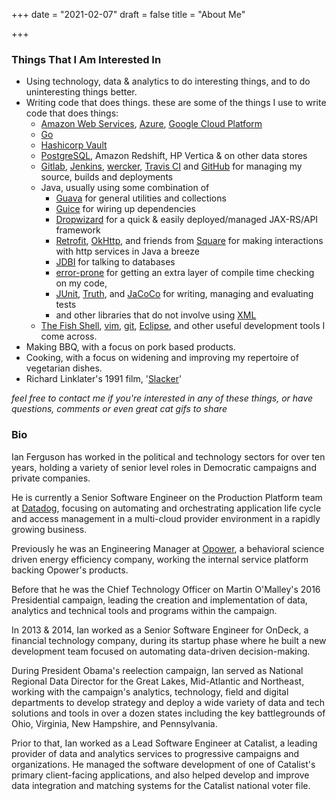 +++
date = "2021-02-07"
draft = false
title = "About Me"

+++

### Things That I Am Interested In

* Using technology, data & analytics to do interesting things, and to do uninteresting things better.
* Writing code that does things. these are some of the things I use to write code that does things:
    * [Amazon Web Services](http://aws.amazon.com/), [Azure](https://azure.microsoft.com/en-us/), [Google Cloud Platform](https://cloud.google.com/)
    * [Go](http://golang.org/)
    * [Hashicorp Vault](https://www.vaultproject.io/)
    * [PostgreSQL](http://www.postgresql.org/), Amazon Redshift, HP Vertica & on other data stores
    * [Gitlab](https://about.gitlab.com/), [Jenkins](https://jenkins.io/), [wercker](https://app.wercker.com/#ianferguson), [Travis CI](https://travis-ci.org/profile/ianferguson) and [GitHub](https://github.com/ianferguson) for managing my source, builds and deployments
    * Java, usually using some combination of
        * [Guava](https://code.google.com/p/guava-libraries/) for general utilities and collections
        * [Guice](https://code.google.com/p/google-guice/) for wiring up dependencies
        * [Dropwizard](http://www.dropwizard.io/) for a quick & easily deployed/managed JAX-RS/API framework
        * [Retrofit](http://square.github.io/retrofit/), [OkHttp](http://square.github.io/okhttp/), and friends from [Square](http://square.github.io/) for making interactions with http services in Java a breeze
        * [JDBI](http://jdbi.org/) for talking to databases
        * [error-prone](errorprone.info/index.html) for getting an extra layer of compile time checking on my code,
        * [JUnit](http://junit.org/junit4/), [Truth](https://google.github.io/truth/), and [JaCoCo](http://www.eclemma.org/jacoco/) for writing, managing and evaluating tests
        * and other libraries that do not involve using [XML](http://blog.joda.org/2007/03/configuration-in-java-it-sure-beats-xml_4078.html)
    * [The Fish Shell](http://fishshell.com/), [vim](www.vim.org), [git](http://git-scm.com/), [Eclipse](http://www.eclipse.org/), and other useful development tools I come across.
* Making BBQ, with a focus on pork based products.
* Cooking, with a focus on widening and improving my repertoire of vegetarian dishes.
* Richard Linklater's 1991 film, '[Slacker](http://www.imdb.com/title/tt0102943/)'

_feel free to contact me if you're interested in any of these things, or have questions, comments or even great cat gifs to share_

### Bio

Ian Ferguson has worked in the political and technology sectors for over ten years, holding a variety of senior level roles in Democratic campaigns and private companies.

He is currently a Senior Software Engineer on the Production Platform team at [Datadog](https://www.datadoghq.com/), focusing on automating and orchestrating application life cycle and access management in a multi-cloud provider environment in a rapidly growing business.

Previously he was an Engineering Manager at [Opower](https://www.oracle.com/industries/utilities/products/what-is-opower.html), a behavioral science driven energy efficiency company, working the internal service platform backing Opower's products.

Before that he was the Chief Technology Officer on Martin O'Malley's 2016 Presidential campaign, leading the creation and implementation of data, analytics and technical tools and programs within the campaign.

In 2013 & 2014, Ian worked as a Senior Software Engineer for OnDeck, a financial technology company, during its startup phase where he built a new development team focused on automating data-driven decision-making.

During President Obama's reelection campaign, Ian served as National Regional Data Director for the Great Lakes, Mid-Atlantic and Northeast, working with the campaign's analytics, technology, field and digital departments to develop strategy and deploy a wide variety of data and tech solutions and tools in over a dozen states including the key battlegrounds of Ohio, Virginia, New Hampshire, and Pennsylvania.

Prior to that, Ian worked as a Lead Software Engineer at Catalist, a leading provider of data and analytics services to progressive campaigns and organizations.  He managed the software development of one of Catalist's primary client-facing applications, and also helped develop and improve data integration and matching systems for the Catalist national voter file.
